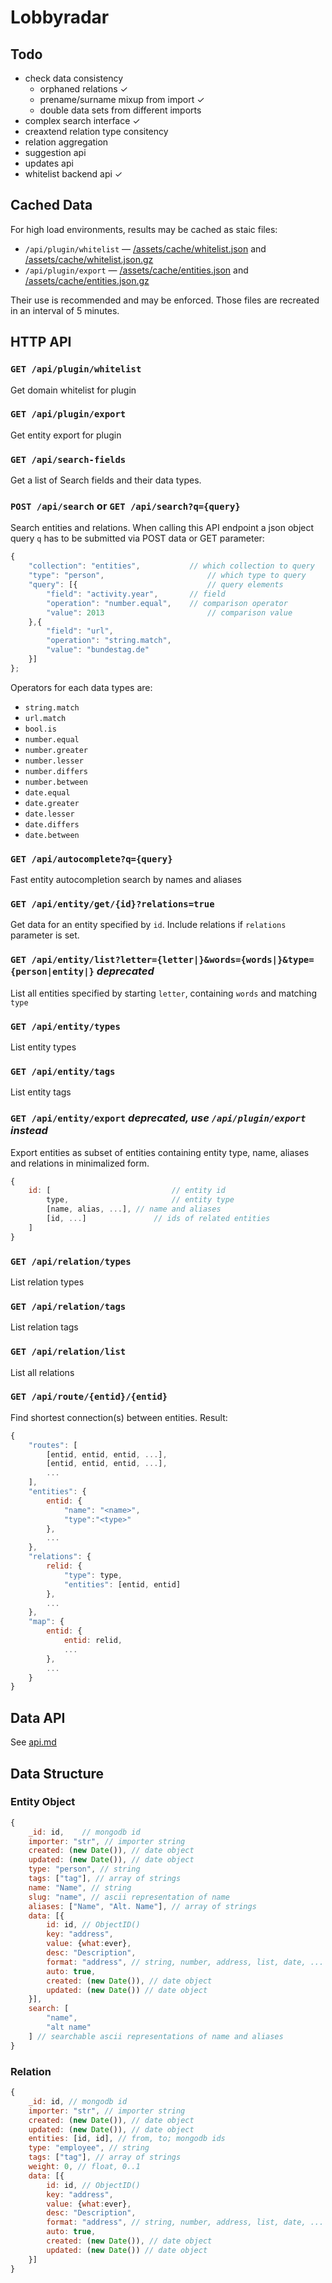 # Lobbyradar

## Todo

* check data consistency
	* orphaned relations ✓
	* prename/surname mixup from import ✓
	* double data sets from different imports
* complex search interface ✓
* creaxtend relation type consitency
* relation aggregation
* suggestion api
* updates api
* whitelist backend api ✓

## Cached Data

For high load environments, results may be cached as staic files:

* `/api/plugin/whitelist` — [/assets/cache/whitelist.json](/assets/cache/whitelist.json) and [/assets/cache/whitelist.json.gz](/assets/cache/whitelist.json.gz)
* `/api/plugin/export` — [/assets/cache/entities.json](/assets/cache/entities.json) and [/assets/cache/entities.json.gz](/assets/cache/entities.json.gz)

Their use is recommended and may be enforced. Those files are recreated in an interval of 5 minutes. 

## HTTP API

### `GET /api/plugin/whitelist`

Get domain whitelist for plugin

### `GET /api/plugin/export`

Get entity export for plugin

### `GET /api/search-fields`

Get a list of Search fields and their data types.

### `POST /api/search` or `GET /api/search?q={query}`

Search entities and relations. When calling this API endpoint a json object query `q` has 
to be submitted via POST data or GET parameter:

``` javascript
{
	"collection": "entities",			// which collection to query
	"type": "person",						// which type to query
	"query": [{								// query elements
		"field": "activity.year",		// field
		"operation": "number.equal",	// comparison operator
		"value": 2013						// comparison value
	},{
		"field": "url",
		"operation": "string.match",
		"value": "bundestag.de"
	}]
};
```

Operators for each data types are:

* `string.match`
* `url.match`
* `bool.is`
* `number.equal`
* `number.greater`
* `number.lesser`
* `number.differs`
* `number.between`
* `date.equal`
* `date.greater`
* `date.lesser`
* `date.differs`
* `date.between`

### `GET /api/autocomplete?q={query}`

Fast entity autocompletion search by names and aliases

### `GET /api/entity/get/{id}?relations=true`

Get data for an entity specified by `id`. Include relations if `relations` parameter is set.

### `GET /api/entity/list?letter={letter|}&words={words|}&type={person|entity|}` _deprecated_

List all entities specified by starting `letter`, containing `words` and matching `type`

### `GET /api/entity/types`

List entity types

### `GET /api/entity/tags`

List entity tags

### `GET /api/entity/export` _deprecated, use `/api/plugin/export` instead_

Export entities as subset of entities containing entity type, name, aliases and relations in minimalized form.

``` javascript
{
	id: [							// entity id
		type,						// entity type
		[name, alias, ...],	// name and aliases
		[id, ...]				// ids of related entities
	]
}
``` 

### `GET /api/relation/types`

List relation types

### `GET /api/relation/tags`

List relation tags

### `GET /api/relation/list`

List all relations

### `GET /api/route/{entid}/{entid}`

Find shortest connection(s) between entities. Result:

```javascript
{
	"routes": [
		[entid, entid, entid, ...],
		[entid, entid, entid, ...],
		...
	],
	"entities": {
		entid: {
			"name": "<name>", 
			"type":"<type>"
		},
		...
	},
	"relations": {
		relid: {
			"type": type,
			"entities": [entid, entid]
		},
		...
	},
	"map": {
		entid: {
			entid: relid,
			...
		},
		...
	}
}
```

## Data API

See [api.md](./api.md)

## Data Structure

### Entity Object

``` javascript
{
	_id: id,	// mongodb id
	importer: "str", // importer string
	created: (new Date()), // date object
	updated: (new Date()), // date object
	type: "person", // string
	tags: ["tag"], // array of strings
	name: "Name", // string
	slug: "name", // ascii representation of name
	aliases: ["Name", "Alt. Name"], // array of strings
	data: [{
		id: id, // ObjectID()
		key: "address",
		value: {what:ever},
		desc: "Description",
		format: "address", // string, number, address, list, date, ...
		auto: true,
		created: (new Date()), // date object
		updated: (new Date()) // date object
	}],
	search: [
		"name",
		"alt name"
	] // searchable ascii representations of name and aliases
}
``` 

### Relation

``` javascript
{
	_id: id, // mongodb id
	importer: "str", // importer string
	created: (new Date()), // date object
	updated: (new Date()), // date object
	entities: [id, id], // from, to; mongodb ids
	type: "employee", // string
	tags: ["tag"], // array of strings
	weight: 0, // float, 0..1
	data: [{
		id: id, // ObjectID()
		key: "address",
		value: {what:ever},
		desc: "Description",
		format: "address", // string, number, address, list, date, ...
		auto: true,
		created: (new Date()), // date object
		updated: (new Date()) // date object
	}]
}
``` 

